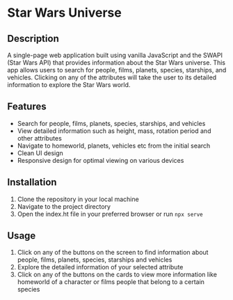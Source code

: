 # Star Wars Universe
## Description
A single-page web application built using vanilla JavaScript and the SWAPI (Star Wars API) that provides information about the Star Wars universe. This app allows users to search for people, films, planets, species, starships, and vehicles. Clicking on any of the attributes will take the user to its detailed information to explore the Star Wars world. 

## Features
* Search for people, films, planets, species, starships, and vehicles
* View detailed information such as height, mass, rotation period and other attributes
* Navigate to homeworld, planets, vehicles etc from the initial search
* Clean UI design
* Responsive design for optimal viewing on various devices

## Installation
1. Clone the repository in your local machine
2. Navigate to the project directory
3. Open the index.ht file in your preferred browser or run `npx serve`

## Usage
1. Click on any of the buttons on the screen to find information about people, films, planets, species, starships and vehicles
2. Explore the detailed information of your selected attribute
3. Click on any of the buttons on the cards to view more information like homeworld of a character or films people that belong to a certain species


